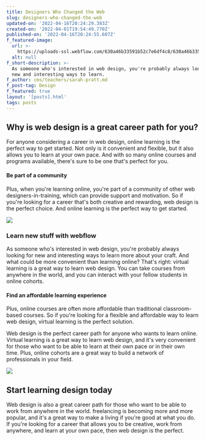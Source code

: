 ```yaml
---
title: Designers Who Changed the Web
slug: designers-who-changed-the-web
updated-on: '2022-04-16T20:24:29.383Z'
created-on: '2022-04-01T19:54:49.770Z'
published-on: '2022-04-16T20:24:55.607Z'
f_featured-image:
  url: >-
    https://uploads-ssl.webflow.com/630a46b33591b52c7e6df4c8/630a46b33591b5a9ab6df5c0_cohort-twentyeight%201.jpg
  alt: null
f_short-description: >-
  As someone who's interested in web design, you're probably always looking for
  new and interesting ways to learn.
f_author: cms/teachers/sarah-pratt.md
f_post-tag: Design
f_featured: true
layout: '[posts].html'
tags: posts
---
```


Why is web design is a great career path for you?
-------------------------------------------------

For anyone considering a career in web design, online learning is the perfect way to get started. Not only is it convenient and flexible, but it also allows you to learn at your own pace. And with so many online courses and programs available, there's sure to be one that's perfect for you.

#### Be part of a community

Plus, when you're learning online, you're part of a community of other web designers-in-training, which can provide support and motivation. So if you're looking for a career that's both creative and rewarding, web design is the perfect choice. And online learning is the perfect way to get started.

![](https://uploads-ssl.webflow.com/630a46b33591b52c7e6df4c8/630a46b33591b5f8cc6df5be_cohort-fourty-four%201.jpg)

### Learn new stuff with webflow

As someone who's interested in web design, you're probably always looking for new and interesting ways to learn more about your craft. And what could be more convenient than learning online? That's right: virtual learning is a great way to learn web design. You can take courses from anywhere in the world, and you can interact with your fellow students in online cohorts.

#### Find an affordable learning experience

Plus, online courses are often more affordable than traditional classroom-based courses. So if you're looking for a flexible and affordable way to learn web design, virtual learning is the perfect solution.

Web design is the perfect career path for anyone who wants to learn online. Virtual learning is a great way to learn web design, and it's very convenient for those who want to be able to learn at their own pace or in their own time. Plus, online cohorts are a great way to build a network of professionals in your field.

![](https://uploads-ssl.webflow.com/630a46b33591b52c7e6df4c8/630a46b33591b56c3c6df5bf_cohort-twentysix%201.jpg)

Start learning design today
---------------------------

Web design is also a great career path for those who want to be able to work from anywhere in the world. freelancing is becoming more and more popular, and it's a great way to make a living if you're good at what you do. If you're looking for a career that allows you to be creative, work from anywhere, and learn at your own pace, then web design is the perfect.
